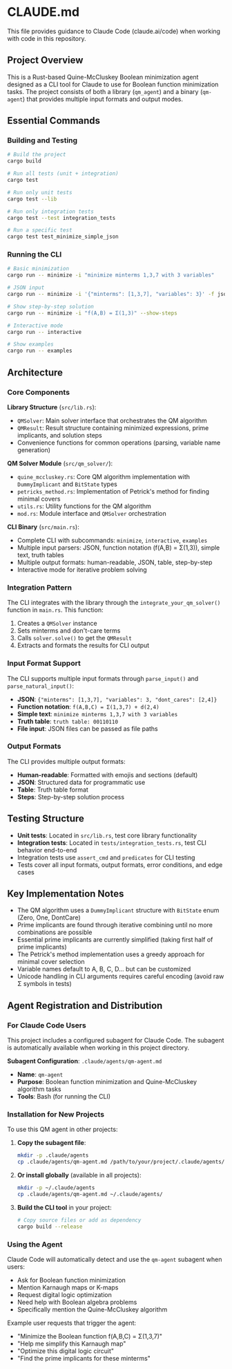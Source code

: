 # CLAUDE.md

This file provides guidance to Claude Code (claude.ai/code) when working with code in this repository.

## Project Overview

This is a Rust-based Quine-McCluskey Boolean minimization agent designed as a CLI tool for Claude to use for Boolean function minimization tasks. The project consists of both a library (`qm_agent`) and a binary (`qm-agent`) that provides multiple input formats and output modes.

## Essential Commands

### Building and Testing
```bash
# Build the project
cargo build

# Run all tests (unit + integration)
cargo test

# Run only unit tests
cargo test --lib

# Run only integration tests
cargo test --test integration_tests

# Run a specific test
cargo test test_minimize_simple_json
```

### Running the CLI
```bash
# Basic minimization
cargo run -- minimize -i "minimize minterms 1,3,7 with 3 variables"

# JSON input
cargo run -- minimize -i '{"minterms": [1,3,7], "variables": 3}' -f json

# Show step-by-step solution
cargo run -- minimize -i "f(A,B) = Σ(1,3)" --show-steps

# Interactive mode
cargo run -- interactive

# Show examples
cargo run -- examples
```

## Architecture

### Core Components

**Library Structure** (`src/lib.rs`):
- `QMSolver`: Main solver interface that orchestrates the QM algorithm
- `QMResult`: Result structure containing minimized expressions, prime implicants, and solution steps
- Convenience functions for common operations (parsing, variable name generation)

**QM Solver Module** (`src/qm_solver/`):
- `quine_mccluskey.rs`: Core QM algorithm implementation with `DummyImplicant` and `BitState` types
- `petricks_method.rs`: Implementation of Petrick's method for finding minimal covers
- `utils.rs`: Utility functions for the QM algorithm
- `mod.rs`: Module interface and `QMSolver` orchestration

**CLI Binary** (`src/main.rs`):
- Complete CLI with subcommands: `minimize`, `interactive`, `examples`
- Multiple input parsers: JSON, function notation (f(A,B) = Σ(1,3)), simple text, truth tables
- Multiple output formats: human-readable, JSON, table, step-by-step
- Interactive mode for iterative problem solving

### Integration Pattern

The CLI integrates with the library through the `integrate_your_qm_solver()` function in `main.rs`. This function:
1. Creates a `QMSolver` instance
2. Sets minterms and don't-care terms
3. Calls `solver.solve()` to get the `QMResult`
4. Extracts and formats the results for CLI output

### Input Format Support

The CLI supports multiple input formats through `parse_input()` and `parse_natural_input()`:
- **JSON**: `{"minterms": [1,3,7], "variables": 3, "dont_cares": [2,4]}`
- **Function notation**: `f(A,B,C) = Σ(1,3,7) + d(2,4)`
- **Simple text**: `minimize minterms 1,3,7 with 3 variables`
- **Truth table**: `truth table: 00110110`
- **File input**: JSON files can be passed as file paths

### Output Formats

The CLI provides multiple output formats:
- **Human-readable**: Formatted with emojis and sections (default)
- **JSON**: Structured data for programmatic use
- **Table**: Truth table format
- **Steps**: Step-by-step solution process

## Testing Structure

- **Unit tests**: Located in `src/lib.rs`, test core library functionality
- **Integration tests**: Located in `tests/integration_tests.rs`, test CLI behavior end-to-end
- Integration tests use `assert_cmd` and `predicates` for CLI testing
- Tests cover all input formats, output formats, error conditions, and edge cases

## Key Implementation Notes

- The QM algorithm uses a `DummyImplicant` structure with `BitState` enum (Zero, One, DontCare)
- Prime implicants are found through iterative combining until no more combinations are possible
- Essential prime implicants are currently simplified (taking first half of prime implicants)
- The Petrick's method implementation uses a greedy approach for minimal cover selection
- Variable names default to A, B, C, D... but can be customized
- Unicode handling in CLI arguments requires careful encoding (avoid raw Σ symbols in tests)

## Agent Registration and Distribution

### For Claude Code Users

This project includes a configured subagent for Claude Code. The subagent is automatically available when working in this project directory.

**Subagent Configuration**: `.claude/agents/qm-agent.md`
- **Name**: `qm-agent`
- **Purpose**: Boolean function minimization and Quine-McCluskey algorithm tasks
- **Tools**: Bash (for running the CLI)

### Installation for New Projects

To use this QM agent in other projects:

1. **Copy the subagent file**:
   ```bash
   mkdir -p .claude/agents
   cp .claude/agents/qm-agent.md /path/to/your/project/.claude/agents/
   ```

2. **Or install globally** (available in all projects):
   ```bash
   mkdir -p ~/.claude/agents
   cp .claude/agents/qm-agent.md ~/.claude/agents/
   ```

3. **Build the CLI tool** in your project:
   ```bash
   # Copy source files or add as dependency
   cargo build --release
   ```

### Using the Agent

Claude Code will automatically detect and use the `qm-agent` subagent when users:
- Ask for Boolean function minimization
- Mention Karnaugh maps or K-maps
- Request digital logic optimization
- Need help with Boolean algebra problems
- Specifically mention the Quine-McCluskey algorithm

Example user requests that trigger the agent:
- "Minimize the Boolean function f(A,B,C) = Σ(1,3,7)"
- "Help me simplify this Karnaugh map"
- "Optimize this digital logic circuit"
- "Find the prime implicants for these minterms"
